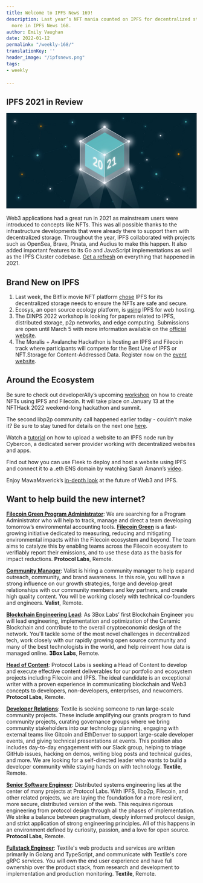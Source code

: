 ```yaml
---
title: Welcome to IPFS News 169!
description: Last year’s NFT mania counted on IPFS for decentralized storage, plus
  more in IPFS News 168.
author: Emily Vaughan
date: 2022-01-12
permalink: "/weekly-168/"
translationKey: ''
header_image: "/ipfsnews.png"
tags:
- weekly

---
```

## **IPFS 2021 in Review**

![](../assets/148262638-63588f04-cdfd-4476-ba67-912fd6bd3555.jpg)

Web3 applications had a great run in 2021 as mainstream users were introduced to concepts like NFTs. This was all possible thanks to the infrastructure developments that were already there to support them with decentralized storage. Throughout the year, IPFS collaborated with projects such as OpenSea, Brave, Pinata, and Audius to make this happen. It also added important features to its Go and JavaScript implementations as well as the IPFS Cluster codebase. [Get a refresh](https://blog.ipfs.io/2022-01-11-IPFS-in-2021/) on everything that happened in 2021.

## **Brand New on IPFS**

1. Last week, the Bitflix movie NFT platform [chose](https://twitter.com/BitflixNFTs/status/1479478241459011584?s=20) IPFS for its decentralized storage needs to ensure the NFTs are safe and secure.
2. Ecosys, an open source ecology platform, is [using](https://twitter.com/octopuce_node/status/1480555606385860612?s=20) IPFS for web hosting.
3. The DINPS 2022 workshop is looking for papers related to IPFS, distributed storage, p2p networks, and edge computing. Submissions are open until March 5 with more information available on the [official website](https://research.protocol.ai/sites/dinps/calls/).
4. The Moralis + Avalanche Hackathon is hosting an IPFS and Filecoin track where participants will compete for the Best Use of IPFS or NFT.Storage for Content-Addressed Data. Register now on the [event website](https://moralis.io/avalanche-hackathon/).

## **Around the Ecosystem**

Be sure to check out developerAlly’s upcoming [workshop](https://www.youtube.com/watch?v=bIZNW_c6Hx4) on how to create NFTs using IPFS and Filecoin. It will take place on January 13 at the NFTHack 2022 weekend-long hackathon and summit.

The second libp2p community call happened earlier today - couldn’t make it? Be sure to stay tuned for details on the next one [here](https://discuss.libp2p.io/t/libp2p-community-calls/1157).

Watch a [tutorial](https://www.youtube.com/watch?v=1YnInXG682U) on how to upload a website to an IPFS node run by Cybercon, a dedicated server provider working with decentralized websites and apps.

Find out how you can use Fleek to deploy and host a website using IPFS and connect it to a .eth ENS domain by watching Sarah Amann’s [video](https://www.youtube.com/watch?v=H-0Drm0-ZeM).

Enjoy MawaMaverick’s [in-depth look](https://www.youtube.com/watch?v=ieHXypfhsWk) at the future of Web3 and IPFS.

## Want to help build the new internet?

[**Filecoin Green Program Administrator**](https://jobs.lever.co/protocol/33a795a3-a69e-4f89-82d7-3da0bd5626ce): We are searching for a Program Administrator who will help to track, manage and direct a team developing tomorrow’s environmental accounting tools. [**Filecoin Green**](https://medium.com/@filecoingreen) is a fast-growing initiative dedicated to measuring, reducing and mitigating environmental impacts within the Filecoin ecosystem and beyond. The team aims to catalyze this by enabling teams across the Filecoin ecosystem to verifiably report their emissions, and to use these data as the basis for impact reductions. **Protocol Labs**, Remote.

[**Community Manager**](https://valist.io/roles/community-manager.pdf): Valist is hiring a community manager to help expand outreach, community, and brand awareness. In this role, you will have a strong influence on our growth strategies, forge and develop great relationships with our community members and key partners, and create high quality content. You will be working closely with technical co-founders and engineers. **Valist**, Remote.

[**Blockchain Engineering Lead**](https://jobs.lever.co/3box/bdbda170-a119-4842-84e8-e208b94f4c52): As 3Box Labs’ first Blockchain Engineer you will lead engineering, implementation and optimization of the Ceramic Blockchain and contribute to the overall cryptoeconomic design of the network. You'll tackle some of the most novel challenges in decentralized tech, work closely with our rapidly growing open source community and many of the best technologists in the world, and help reinvent how data is managed online. **3Box Labs**, Remote.

[**Head of Content**](https://jobs.lever.co/protocol/330b0744-ebea-4bc3-90de-e817b470b8cb): Protocol Labs is seeking a Head of Content to develop and execute effective content deliverables for our portfolio and ecosystem projects including Filecoin and IPFS. The ideal candidate is an exceptional writer with a proven experience in communicating blockchain and Web3 concepts to developers, non-developers, enterprises, and newcomers. **Protocol Labs**, Remote.

[**Developer Relations**](https://boards.greenhouse.io/textileio/jobs/4075619004): Textile is seeking someone to run large-scale community projects. These include amplifying our grants program to fund community projects, curating governance groups where we bring community stakeholders into our technology planning, engaging with external teams like Gitcoin and EthDenver to support large-scale developer events, and giving technical presentations at events. This position also includes day-to-day engagement with our Slack group, helping to triage GitHub issues, hacking on demos, writing blog posts and technical guides, and more. We are looking for a self-directed leader who wants to build a developer community while staying hands on with technology. **Textile**, Remote.

[**Senior Software Engineer**](https://jobs.lever.co/protocol/3490e571-4d47-487e-a47f-b02f08668290): Distributed systems engineering lies at the center of many projects at Protocol Labs. With IPFS, libp2p, Filecoin, and other related projects, we are laying the foundation for a more resilient, more secure, distributed version of the web. This requires rigorous engineering from protocol design through all the phases of implementation. We strike a balance between pragmatism, deeply informed protocol design, and strict application of strong engineering principles. All of this happens in an environment defined by curiosity, passion, and a love for open source. **Protocol Labs**, Remote.

[**Fullstack Engineer**](https://boards.greenhouse.io/textileio/jobs/4017984004): Textile's web products and services are written primarily in Golang and TypeScript, and communicate with Textile's core gRPC services. You will own the end user experience and have full ownership over the product stack, from research and development to implementation and production monitoring. **Textile**, Remote.